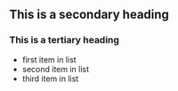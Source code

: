 ## This is a secondary heading
### This is a tertiary heading
* first item in list
* second item in list
* third item in list
